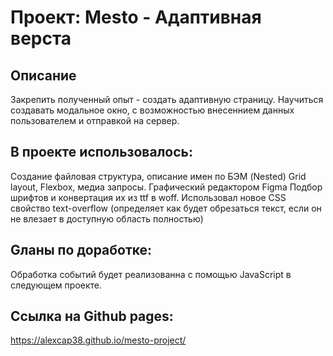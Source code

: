 # Проект: Mesto - Адаптивная верста

## Описание

Закрепить полученный опыт - создать адаптивную страницу.
Научиться создавать модальное окно, с возможностью внесеннием данных пользователем и отправкой на сервер.

## В проекте использовалось:

Создание файловая структура, описание имен по БЭМ (Nested)
Grid layout, Flexbox, медиа запросы.
Графический редактором Figma
Подбор шрифтов и конвертация их из ttf в woff.
Использовал новое CSS свойство text-overflow (определяет как будет обрезаться текст, если он не влезает в доступную область полностью)

## Gланы по доработке:
Обработка событий будет реализованна с помощью JavaScript в следующем проекте.

## Cсылка на Github pages:

https://alexcap38.github.io/mesto-project/
